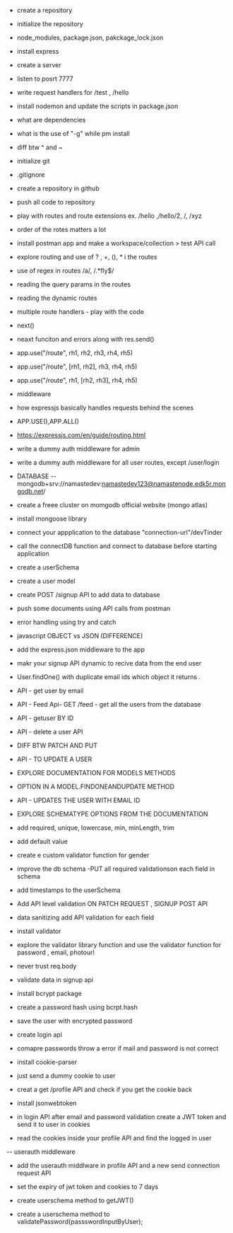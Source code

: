 - create a repository
- initialize the repository
- node_modules, package.json, pakckage_lock.json
- install express
- create a server
- listen to posrt 7777
- write request handlers for /test , /hello
- install nodemon and update the scripts in package.json
- what are dependencies
- what is the use of "-g" while pm install
- diff btw ^ and ~

- initialize git
- .gitignore
- create a repository in github
- push all code to repository
- play with routes and route extensions ex. /hello ,/hello/2, /, /xyz
- order of the rotes matters a lot
- install postman app and make a workspace/collection > test API call
- explore routing and use of ? , +, (), \* i the routes
- use of regex in routes /a/, /.\*fly$/
<!-- https://expressjs.com/en/guide/routing.html -->
- reading the query params in the routes
- reading the dynamic routes

- multiple route handlers - play with the code
- next()
- neaxt funciton and errors along with res.send()
- app.use("/route", rh1, rh2, rh3, rh4, rh5)
- app.use("/route", [rh1, rh2], rh3, rh4, rh5)
- app.use("/route", rh1, [rh2, rh3], rh4, rh5)

- middleware
- how expressjs basically handles requests behind the scenes
- APP.USE(),APP.ALL()
- https://expressjs.com/en/guide/routing.html
- write a dummy auth middleware for admin
- write a dummy auth middleware for all user routes, except /user/login

- DATABASE
  -- mongodb+srv://namastedev:namastedev123@namastenode.edk5r.mongodb.net/

- create a freee cluster on momgodb official website (mongo atlas)
- install mongoose library
- connect your appplication to the database "connection-url"/devTinder
- call the connectDB function and connect to database before starting application
- create a userSchema
- create a user model
- create POST /signup API to add data to database
- push some documents using API calls from postman
- error handling using try and catch

- javascript OBJECT vs JSON (DIFFERENCE)
- add the express.json middleware to the app
- makr your signup API dynamic to recive data from the end user
- User.findOne() with duplicate email ids which object it returns .
- API - get user by email
- API - Feed Api- GET /feed - get all the users from the database
- API - getuser BY ID
- API - delete a user API
- DIFF BTW PATCH AND PUT
- API - TO UPDATE A USER
- EXPLORE DOCUMENTATION FOR MODELS METHODS
- OPTION IN A MODEL.FINDONEANDUPDATE METHOD
- API - UPDATES THE USER WITH EMAIL ID

- EXPLORE SCHEMATYPE OPTIONS FROM THE DOCUMENTATION
- add required, unique, lowercase, min, minLength, trim
- add default value
- create e custom validator function for gender
- improve the db schema -PUT all required validationson each field in schema
- add timestamps to the userSchema

- Add API level validation ON PATCH REQUEST , SIGNUP POST API
- data sanitizing add API validation for each field
- install validator
- explore the validator library function and use the validator function for password , email, photourl
- never trust req.body

- validate data in signup api
- install bcrypt package
- create a password hash using bcrpt.hash
- save the user with encrypted password
- create login api 
- comapre passwords throw a error if mail and password is not correct 

- install cookie-parser
- just send a dummy cookie to user
- creat a get /profile API and check if you get the cookie back 
- install jsonwebtoken
- in login API after email and password validation create a JWT token and send it to user in cookies
- read the cookies inside your profile API and find the logged in user 


-- userauth  middleware
- add the userauth middlware  in profile API and a new send connection request API
-  set the expiry of jwt token and cookies  to 7 days 

- create userschema method to getJWT() 
-  create a userschema method to validatePassword(passswordInputByUser);